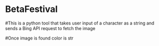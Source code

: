 # BetaFestival

#This is a python tool that takes user input of a character as a string and sends a Bing API request to fetch the image

#Once image is found color is str